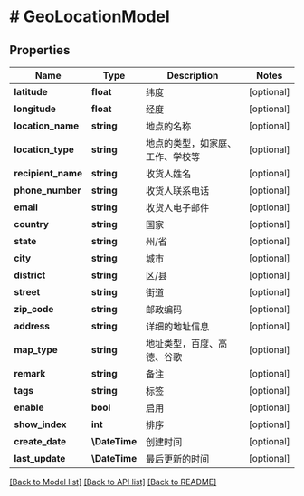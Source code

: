 # # GeoLocationModel

## Properties

Name | Type | Description | Notes
------------ | ------------- | ------------- | -------------
**latitude** | **float** | 纬度 | [optional]
**longitude** | **float** | 经度 | [optional]
**location_name** | **string** | 地点的名称 | [optional]
**location_type** | **string** | 地点的类型，如家庭、工作、学校等 | [optional]
**recipient_name** | **string** | 收货人姓名 | [optional]
**phone_number** | **string** | 收货人联系电话 | [optional]
**email** | **string** | 收货人电子邮件 | [optional]
**country** | **string** | 国家 | [optional]
**state** | **string** | 州/省 | [optional]
**city** | **string** | 城市 | [optional]
**district** | **string** | 区/县 | [optional]
**street** | **string** | 街道 | [optional]
**zip_code** | **string** | 邮政编码 | [optional]
**address** | **string** | 详细的地址信息 | [optional]
**map_type** | **string** | 地址类型，百度、高德、谷歌 | [optional]
**remark** | **string** | 备注 | [optional]
**tags** | **string** | 标签 | [optional]
**enable** | **bool** | 启用 | [optional]
**show_index** | **int** | 排序 | [optional]
**create_date** | **\DateTime** | 创建时间 | [optional]
**last_update** | **\DateTime** | 最后更新的时间 | [optional]

[[Back to Model list]](../../README.md#models) [[Back to API list]](../../README.md#endpoints) [[Back to README]](../../README.md)
